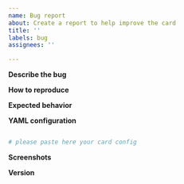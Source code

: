 ```yaml
---
name: Bug report
about: Create a report to help improve the card
title: ''
labels: bug
assignees: ''

---
```


**Describe the bug**
<!-- A clear and concise description of what the bug is. -->

**How to reproduce**
<!-- Steps to reproduce the behavior. -->

**Expected behavior**
<!-- A clear and concise description of what you expected to happen. -->

**YAML configuration**
```yaml

# please paste here your card config

```

**Screenshots**
<!-- If applicable, add screenshots to help explain your problem. -->

**Version**
<!-- What is the version of the card? -->
<!-- If regression happened after updating Home assistant please add HA version as well. -->
